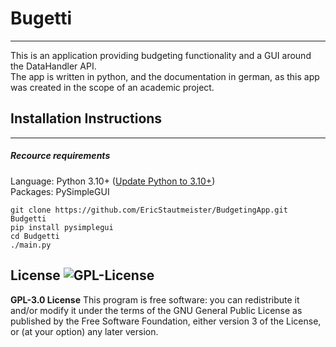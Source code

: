 # Bugetti
---

This is an application providing budgeting functionality and a GUI around the DataHandler API.
<br />
The app is written in python, and the documentation in german, as this app was created in the scope of an academic project.  

## Installation Instructions
---
##### Recource requirements
Language: Python 3.10+ ([Update Python to 3.10+](https://www.python.org/downloads/))<br /> 
Packages: PySimpleGUI <br />


```
git clone https://github.com/EricStautmeister/BudgetingApp.git Budgetti
pip install pysimplegui
cd Budgetti
./main.py
```

License
![GPL-License](https://img.shields.io/github/license/Shabinder/SpotiFlyer?style=flat-square)
----
**GPL-3.0 License**
This program is free software: you can redistribute it and/or modify it under the terms of the GNU General Public License as published by the Free Software Foundation, either version 3 of the License, or (at your option) any later version.

